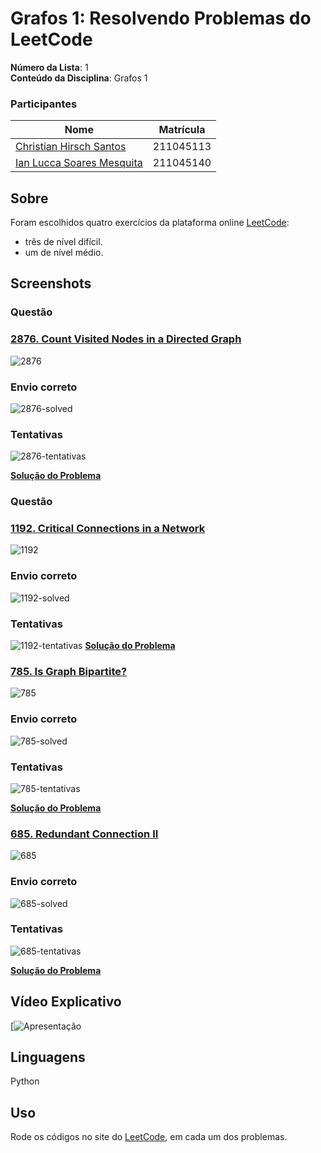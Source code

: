 # Grafos 1: Resolvendo Problemas do LeetCode

**Número da Lista**: 1<br>
**Conteúdo da Disciplina**: Grafos 1 <br>

### Participantes
Nome | Matrícula
|--|--|
[Christian Hirsch Santos](https://github.com/crstyhs)| 211045113
[Ian Lucca Soares Mesquita](https://github.com/IanLucca12) | 211045140 

## Sobre 
Foram escolhidos quatro exercícios da plataforma online [LeetCode](https://leetcode.com/):
- três de nível difícil.
- um de nível médio.

## Screenshots
### Questão
### [2876. Count Visited Nodes in a Directed Graph](https://leetcode.com/problems/count-visited-nodes-in-a-directed-graph/description/)
![2876](assets/questao_2876.PNG)

### Envio correto
![2876-solved](assets/aceito_2876.PNG)
### Tentativas
![2876-tentativas](assets/respostas_2876.PNG)

**[Solução do Problema](hard/2876_Count_Visited_Nodes_in_a_Directed_Graph.py)**

### Questão
### [1192. Critical Connections in a Network](https://leetcode.com/problems/critical-connections-in-a-network/description/)
![1192](assets/questao_1192.PNG)

### Envio correto
![1192-solved](assets/aceito_1192.png)
### Tentativas
![1192-tentativas](assets/respostas_1192.PNG)
**[Solução do Problema](hard/1192_Critical_Connections_in_a_Network.py)**


### [785. Is Graph Bipartite?](https://leetcode.com/problems/is-graph-bipartite/description)
![785](assets/Desafio785Enunciado.PNG)

### Envio correto
![785-solved](assets/Desafio785Resposta.PNG)
### Tentativas
![785-tentativas](assets/Desafio785Tentativas.PNG)

**[Solução do Problema](mid/785_Is_Graph_Bipartite.py)**

### [685. Redundant Connection II](https://leetcode.com/problems/redundant-connection-ii/description)
![685](assets/685Enunciado.PNG)

### Envio correto
![685-solved](assets/685Resposta.PNG)
### Tentativas
![685-tentativas](assets/685Tentativas.PNG)

**[Solução do Problema](hard/685_Redundant_Connection2.py)**


## Vídeo Explicativo

[![Apresentação]()


## Linguagens
Python 

## Uso 
Rode os códigos no site do [LeetCode](https://leetcode.com/), em cada um dos problemas.
